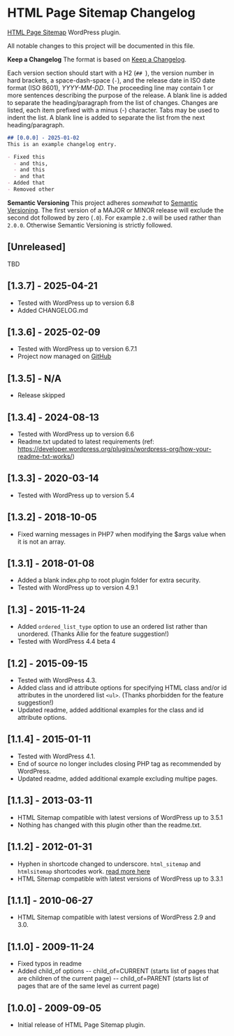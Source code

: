 # HTML Page Sitemap Changelog
[HTML Page Sitemap](https://www.pluginspodcast.com/plugins/html-page-sitemap/) WordPress plugin.

All notable changes to this project will be documented in this file.

**Keep a Changelog**
The format is based on [Keep a Changelog](https://keepachangelog.com/en/1.1.0/).

Each version section should start with a H2 (`## `), the version number in hard brackets, a space-dash-space (` - `), 
and the release date in ISO date format (ISO 8601), *YYYY-MM-DD*.
The proceeding line may contain 1 or more sentences describing the purpose of the release.
A blank line is added to separate the heading/paragraph from the list of changes.
Changes are listed, each item prefixed with a minus (-) character. Tabs may be used to indent the list.
A blank line is added to separate the list from the next heading/paragraph.

```markdown
## [0.0.0] - 2025-01-02
This is an example changelog entry.

- Fixed this
  - and this,
  - and this
  - and that
- Added that
- Removed other
```

**Semantic Versioning**
This project adheres _somewhat_ to [Semantic Versioning](https://semver.org/spec/v2.0.0.html). 
The first version of a MAJOR or MINOR release will exclude the second dot followed by zero (`.0`).
For example `2.0` will be used rather than `2.0.0`. Otherwise Semantic Versioning is strictly followed.

## [Unreleased]
TBD

## [1.3.7] - 2025-04-21

- Tested with WordPress up to version 6.8
- Added CHANGELOG.md

## [1.3.6] - 2025-02-09

- Tested with WordPress up to version 6.7.1
- Project now managed on [GitHub](https://github.com/mandato-wordpress/html-sitemap)

## [1.3.5] - N/A

- Release skipped

## [1.3.4] - 2024-08-13

- Tested with WordPress up to version 6.6
- Readme.txt updated to latest requirements (ref: https://developer.wordpress.org/plugins/wordpress-org/how-your-readme-txt-works/)

## [1.3.3] - 2020-03-14

- Tested with WordPress up to version 5.4

## [1.3.2] - 2018-10-05

- Fixed warning messages in PHP7 when modifying the $args value when it is not an array.

## [1.3.1] - 2018-01-08

- Added a blank index.php to root plugin folder for extra security.
- Tested with WordPress up to version 4.9.1

## [1.3] - 2015-11-24

- Added `ordered_list_type` option to use an ordered list rather than unordered. (Thanks Allie for the feature suggestion!)
- Tested with WordPress 4.4 beta 4

## [1.2] - 2015-09-15

- Tested with WordPress 4.3.
- Added class and id attribute options for specifying HTML class and/or id attributes in the unordered list `<ul>`. (Thanks phorbidden for the feature suggestion!)
- Updated readme, added additional examples for the class and id attribute options.

## [1.1.4] - 2015-01-11

- Tested with WordPress 4.1.
- End of source no longer includes closing PHP tag as recommended by WordPress.
- Updated readme, added additional example excluding multipe pages.

## [1.1.3] - 2013-03-11

- HTML Sitemap compatible with latest versions of WordPress up to 3.5.1
- Nothing has changed with this plugin other than the readme.txt.

## [1.1.2] - 2012-01-31

- Hyphen in shortcode changed to underscore. `html_sitemap` and `htmlsitemap` shortcodes work.  [read more here](http://wordpress.org/support/topic/plugins-wont-coexist?replies=5)
- HTML Sitemap compatible with latest versions of WordPress up to 3.3.1

## [1.1.1] - 2010-06-27

- HTML Sitemap compatible with latest versions of WordPress 2.9 and 3.0.

## [1.1.0] - 2009-11-24

- Fixed typos in readme
- Added child_of options
-- child_of=CURRENT (starts list of pages that are children of the current page)
-- child_of=PARENT (starts list of pages that are of the same level as current page)

## [1.0.0] - 2009-09-05

- Initial release of HTML Page Sitemap plugin.
